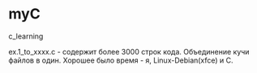# myC
c_learning

ex.1_to_xxxx.c - содержит более 3000 строк кода. Объединение кучи файлов в один. Хорошее было время - я, Linux-Debian(xfce) и C.
